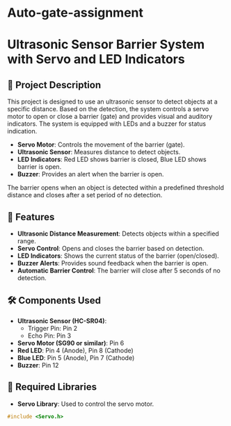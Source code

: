 # Auto-gate-assignment

# **Ultrasonic Sensor Barrier System with Servo and LED Indicators**

## 📜 **Project Description**
This project is designed to use an ultrasonic sensor to detect objects at a specific distance. Based on the detection, the system controls a servo motor to open or close a barrier (gate) and provides visual and auditory indicators. The system is equipped with LEDs and a buzzer for status indication.

- **Servo Motor**: Controls the movement of the barrier (gate).
- **Ultrasonic Sensor**: Measures distance to detect objects.
- **LED Indicators**: Red LED shows barrier is closed, Blue LED shows barrier is open.
- **Buzzer**: Provides an alert when the barrier is open.

The barrier opens when an object is detected within a predefined threshold distance and closes after a set period of no detection.

## 🚀 **Features**
- **Ultrasonic Distance Measurement**: Detects objects within a specified range.
- **Servo Control**: Opens and closes the barrier based on detection.
- **LED Indicators**: Shows the current status of the barrier (open/closed).
- **Buzzer Alerts**: Provides sound feedback when the barrier is open.
- **Automatic Barrier Control**: The barrier will close after 5 seconds of no detection.

## 🛠️ **Components Used**
- **Ultrasonic Sensor (HC-SR04)**:
  - Trigger Pin: Pin 2
  - Echo Pin: Pin 3
- **Servo Motor (SG90 or similar)**: Pin 6
- **Red LED**: Pin 4 (Anode), Pin 8 (Cathode)
- **Blue LED**: Pin 5 (Anode), Pin 7 (Cathode)
- **Buzzer**: Pin 12

## 🔧 **Required Libraries**
- **Servo Library**: Used to control the servo motor.

```cpp
#include <Servo.h>
